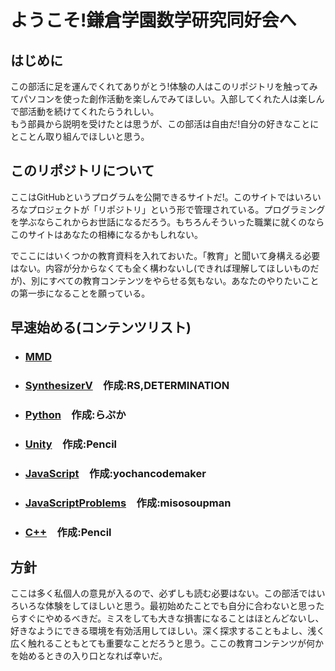 # ようこそ!鎌倉学園数学研究同好会へ
## はじめに
この部活に足を運んでくれてありがとう!体験の人はこのリポジトリを触ってみてパソコンを使った創作活動を楽しんでみてほしい。入部してくれた人は楽しんで部活動を続けてくれたらうれしい。  
もう部員から説明を受けたとは思うが、この部活は自由だ!自分の好きなことにとことん取り組んでほしいと思う。  


## このリポジトリについて
ここはGitHubというプログラムを公開できるサイトだ!。このサイトではいろいろなプロジェクトが「リポジトリ」という形で管理されている。プログラミングを学ぶならこれからお世話になるだろう。もちろんそういった職業に就くのならこのサイトはあなたの相棒になるかもしれない。  

でここにはいくつかの教育資料を入れておいた。「教育」と聞いて身構える必要はない。内容が分からなくても全く構わないし(できれば理解してほしいものだが)、別にすべての教育コンテンツをやらせる気もない。あなたのやりたいことの第一歩になることを願っている。

## 早速始める(コンテンツリスト)
- ### [MMD](https://github.com/kg-suken/WelcomeKit/tree/main/MMD)  
- ### [SynthesizerV](https://github.com/kg-suken/WelcomeKit/tree/main/SynthesizerV)　作成:RS,DETERMINATION
- ### [Python](https://github.com/kg-suken/WelcomeKit/tree/main/Python)　作成:らぷか
- ### [Unity](https://github.com/kg-suken/WelcomeKit/tree/main/Unity)　作成:Pencil
- ### [JavaScript](https://github.com/kg-suken/WelcomeKit/tree/main/javascript)　作成:yochancodemaker
- ### [JavaScriptProblems](https://github.com/kg-suken/WelcomeKit/tree/main/javascript/javascriptProblems)　作成:misosoupman
- ### [C++](https://github.com/kg-suken/WelcomeKit/tree/main/cpp)　作成:Pencil

## 方針
ここは多く私個人の意見が入るので、必ずしも読む必要はない。この部活ではいろいろな体験をしてほしいと思う。最初始めたことでも自分に合わないと思ったらすぐにやめるべきだ。ミスをしても大きな損害になることはほとんどないし、好きなようにできる環境を有効活用してほしい。深く探求することもよし、浅く広く触れることもとても重要なことだろうと思う。ここの教育コンテンツが何かを始めるときの入り口となれば幸いだ。
